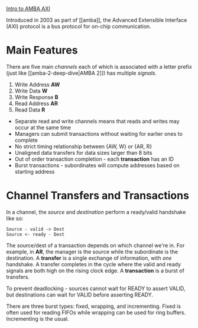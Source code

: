 [Intro to AMBA AXI](https://developer.arm.com/documentation/102202/0300)

Introduced in 2003 as part of [[amba]], the Advanced Extensible Interface (AXI) protocol is a bus protocol for on-chip communication.

# Main Features
There are five main *channels* each of which is associated with a letter prefix (just like [[amba-2-deep-dive|AMBA 2]]) has multiple *signals*.
1. Write Address **AW**
2. Write Data **W**
3. Write Response **B**
4. Read Address **AR**
5. Read Data **R**

- Separate read and write channels means that reads and writes may occur at the same time
- Managers can submit transactions without waiting for earlier ones to complete
- No strict timing relationship between {AW, W} or {AR, R}
- Unaligned data transfers for data sizes larger than 8 bits
- Out of order transaction completion - each **transaction** has an ID
- Burst transactions - subordinates will compute addresses based on starting address

# Channel Transfers and Transactions
In a channel, the *source* and *destination* perform a ready/valid handshake like so:

```
Source - valid -> Dest
Source <- ready - Dest
```

The source/dest of a transaction depends on which channel we're in. For example, in **AR**, the manager is the source while the subordinate is the destination. A **transfer** is a single exchange of information, with *one* handshake. A transfer completes in the cycle where the valid and ready signals are both high on the rising clock edge. A **transaction** is a burst of transfers.

To prevent deadlocking - sources cannot wait for READY to assert VALID, but destinations can wait for VALID before asserting READY.

There are three burst types: fixed, wrapping, and incrementing. Fixed is often used for reading FIFOs while wrapping can be used for ring buffers. Incrementing is the usual.

